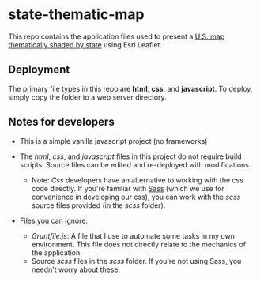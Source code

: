 # state-thematic-map

This repo contains the application files used to present a <a href="https://leebock.github.io/state-thematic-map/" target="_blank">U.S. map thematically shaded by state</a> using Esri Leaflet.

## Deployment

The primary file types in this repo are **html**, **css**, and **javascript**.  To deploy, simply copy the folder to a web server directory.

## Notes for developers

* This is a simple vanilla javascript project (no frameworks)

* The *html*, *css*, and *javascript* files in this project do not require build scripts.  Source files can be edited and re-deployed with modifications.

	* Note: *Css* developers have an alternative to working with the css code directly. If you're familiar with [Sass](https://sass-lang.com/) (which we use for convenience in developing our css), you can work with the *scss* source files provided (in the *scss* folder).

* Files you can ignore:

	* *Gruntfile.js*: A file that I use to automate some tasks in my own environment.  This file does not directly relate to the mechanics of the application.
	* Source *scss* files in the *scss* folder. If you're not using Sass, you needn't worry about these.

